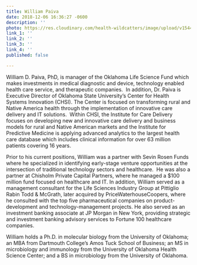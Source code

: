 ```yaml
---
title: William Paiva
date: 2018-12-06 16:36:27 -0600
description: ''
photo: https://res.cloudinary.com/health-wildcatters/image/upload/v1544135806/image.png
link_1: ''
link_2: ''
link_3: ''
link_4: ''
published: false

---
```

William D. Paiva, PhD, is manager of the Oklahoma Life Science Fund which makes investments in medical diagnostic and device, technology enabled health care service, and therapeutic companies.  In addition, Dr. Paiva is Executive Director of Oklahoma State University’s Center for Health Systems Innovation (CHSI). The Center is focused on transforming rural and Native America health through the implementation of innovative care delivery and IT solutions.  Within CHSI, the Institute for Care Delivery focuses on developing new and innovative care delivery and business models for rural and Native American markets and the Institute for Predictive Medicine is applying advanced analytics to the largest health care database which includes clinical information for over 63 million patients covering 16 years.

Prior to his current positions, William was a partner with Sevin Rosen Funds where he specialized in identifying early-stage venture opportunities at the intersection of traditional technology sectors and healthcare.  He was also a partner at Chisholm Private Capital Partners, where he managed a $100 million fund focused on healthcare and IT. In addition, William served as a management consultant for the Life Sciences Industry Group at Pittiglio Rabin Todd & McGrath, later acquired by PriceWaterhouseCoopers, where he consulted with the top five pharmaceutical companies on product-development and technology-management projects. He also served as an investment banking associate at JP Morgan in New York, providing strategic and investment banking advisory services to Fortune 100 healthcare companies.

William holds a Ph.D. in molecular biology from the University of Oklahoma; an MBA from Dartmouth College’s Amos Tuck School of Business; an MS in microbiology and immunology from the University of Oklahoma Health Science Center; and a BS in microbiology from the University of Oklahoma.